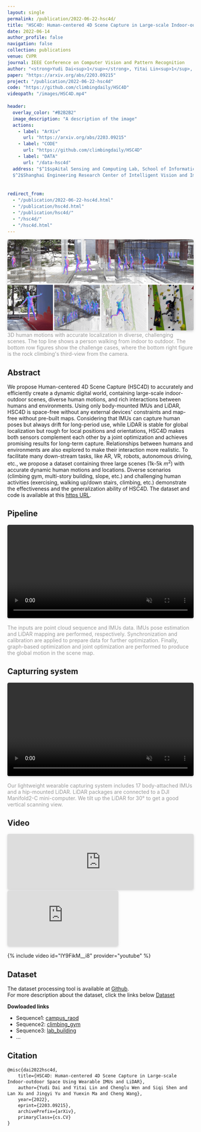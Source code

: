 ```yaml
---
layout: single
permalink: /publication/2022-06-22-hsc4d/
title: "HSC4D: Human-centered 4D Scene Capture in Large-scale Indoor-outdoor Space Using Wearable IMUs and LiDAR"
date: 2022-06-14
author_profile: false
navigation: false
collection: publications
venue: CVPR
journal: IEEE Conference on Computer Vision and Pattern Recognition
author: "<strong>Yudi Dai<sup>1</sup></strong>, Yitai Lin<sup>1</sup>, Chenglu Wen<sup>1, *</sup>, Siqi Shen<sup>1</sup>, Lan Xu<sup>2</sup>, Jingyi Yu<sup>2</sup>, Yuexin Ma<sup>2</sup>, Cheng Wang<sup>1</sup>"
paper: "https://arxiv.org/abs/2203.09215"
project: "/publication/2022-06-22-hsc4d"
code: "https://github.com/climbingdaily/HSC4D"
videopath: "/images/HSC4D.mp4"

header:
  overlay_color: "#B2B2B2"
  image_description: "A description of the image"
  actions:
    - label: "ArXiv"
      url: "https://arxiv.org/abs/2203.09215"
    - label: "CODE"
      url: "https://github.com/climbingdaily/HSC4D"
    - label: "DATA"
      url: "/data-hsc4d"
  address: "$^1$spAital Sensing and Computing Lab, School of Informatics, Xiamen Universtiy, China<br>
  $^2$Shanghai Engineering Research Center of Intelligent Vision and Imaging, ShanghaiTech Universtiy, China"


redirect_from: 
  - "/publication/2022-06-22-hsc4d.html"
  - "/publication/hsc4d.html"
  - "/publication/hsc4d/"
  - "/hsc4d/"
  - "/hsc4d.html"
---
```


<img style="border-radius: 0.3125em; box-shadow: 0 2px 4px 0 rgba(34,36,38,.12),0 2px 10px 0 rgba(34,36,38,.08);"  src="/images/overview.png">
<div style="color:orange; border-bottom: 0px solid #d9d9d9;
display: inline-block;
color: #999;
padding: -2px;">3D human motions with accurate localization in diverse, challenging scenes. The top line shows a person walking from indoor to outdoor. The bottom row figures show the challenge cases, where the bottom right figure is the rock climbing's third-view from the camera. </div>


## Abstract
We propose Human-centered 4D Scene Capture (HSC4D) to accurately and efficiently create a dynamic digital world, containing large-scale indoor-outdoor scenes, diverse human motions, and rich interactions between humans and environments. Using only body-mounted IMUs and LiDAR, HSC4D is space-free without any external devices' constraints and map-free without pre-built maps. Considering that IMUs can capture human poses but always drift for long-period use, while LiDAR is stable for global localization but rough for local positions and orientations, HSC4D makes both sensors complement each other by a joint optimization and achieves promising results for long-term capture. Relationships between humans and environments are also explored to make their interaction more realistic. To facilitate many down-stream tasks, like AR, VR, robots, autonomous driving, etc., we propose a dataset containing three large scenes (1k-5k $m^2$) with accurate dynamic human motions and locations. Diverse scenarios (climbing gym, multi-story building, slope, etc.) and challenging human activities (exercising, walking up/down stairs, climbing, etc.) demonstrate the effectiveness and the generalization ability of HSC4D. The dataset and code is available at this [https URL](https://github.com/climbingdaily/HSC4D).

## Pipeline
<video 
width="100%"
style="border-radius: 0.3125em;
    box-shadow: 0 2px 4px 0 rgba(34,36,38,.12),0 2px 10px 0 rgba(34,36,38,.08);" 
src="/images/hsc4d_pipeline.mp4" 
frameborder="no" 
allowfullscreen="false"
preload="" 
muted="muted" 
autoplay="autoplay"
playsinline="">
</video>
<div style="color:orange; border-bottom: 0px solid #d9d9d9;
display: inline-block;
color: #999;
padding: -2px;">The inputs are point cloud sequence and IMUs data. IMUs pose estimation and LiDAR mapping are performed, respectively. Synchronization and calibration are applied to prepare data for further optimization. Finally, graph-based optimization and joint optimization are performed to produce the global motion in the scene map. </div>

## Capturring system
<video 
width="100%" 
style="border-radius: 0.3125em;
    box-shadow: 0 2px 4px 0 rgba(34,36,38,.12),0 2px 10px 0 rgba(34,36,38,.08);" 
src="/images/hsc4d_system.mp4" 
frameborder="no" 
allowfullscreen="false"
preload="" 
muted="muted" 
autoplay="autoplay"
playsinline="">
</video>
<div style="color:orange; border-bottom: 0px solid #d9d9d9;
display: inline-block;
color: #999;
padding: -2px;">Our lightweight wearable capturing system includes 17 body-attached IMUs and a hip-mounted LiDAR. LiDAR packages are connected to a DJI Manifold2-C mini-computer. We tilt up the LiDAR for 30° to get a good vertical scanning view. </div>

## Video
<iframe 
width="100%"
style="border-radius: 0.3125em;
    box-shadow: 0 2px 4px 0 rgba(34,36,38,.12),0 2px 10px 0 rgba(34,36,38,.08);" 
src="https://www.youtube.com/embed/IY9FikM__i8" title="YouTube video player" 
frameborder="no" 
allowfullscreen="true"
allow="accelerometer; autoplay; clipboard-write; encrypted-media; gyroscope; picture-in-picture"
>
</iframe>

<div class="responsive-video-container">
  <iframe 
  style="border-radius: 0.3125em;
    box-shadow: 0 2px 4px 0 rgba(34,36,38,.12),0 2px 10px 0 rgba(34,36,38,.08);" 
  src="https://www.youtube.com/embed/IY9FikM__i8" frameborder="0" webkitAllowFullScreen mozallowfullscreen allowfullscreen></iframe>
</div>

{% include video id="IY9FikM__i8" provider="youtube" %}

## Dataset
The dataset processing tool is available at [Github](https://github.com/climbingdaily/HSC4D).<br>
For more description about the dataset, click the links below  [Dataset](/data-hsc4d)

**Dowloaded links**<br>
- Sequence1: [campus_raod](https://drive.google.com/file/d/1fznVjBwezkJyRoTTEjxNBp7uJBaPgAJB/view?usp=sharing)<br>
- Sequence2: [climbing_gym](/hsc4d)<br>
- Sequence3: [lab_building](/hsc4d)
- ...


## Citation
```
@misc{dai2022hsc4d,
    title={HSC4D: Human-centered 4D Scene Capture in Large-scale Indoor-outdoor Space Using Wearable IMUs and LiDAR},
    author={Yudi Dai and Yitai Lin and Chenglu Wen and Siqi Shen and Lan Xu and Jingyi Yu and Yuexin Ma and Cheng Wang},
    year={2022},
    eprint={2203.09215},
    archivePrefix={arXiv},
    primaryClass={cs.CV}
}
```
